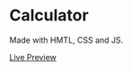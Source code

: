 # Calculator

Made with HMTL, CSS and JS.

<a href="https://argotenacius.github.io/Calculator/" target="_blank"> Live Preview </a>
